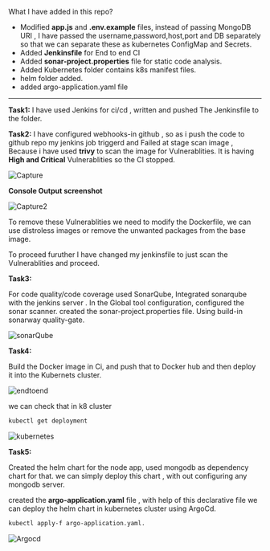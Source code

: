What I have added in this repo?
- Modified **app.js** and **.env.example** files, instead of passing MongoDB URI , 
  I have passed the username,password,host,port and DB separately so that we can separate these as kubernetes ConfigMap and Secrets.
- Added **Jenkinsfile** for End to end CI
- Added **sonar-project.properties** file for static code analysis.
- Added Kubernetes folder contains k8s manifest files.
- helm folder added.
- added argo-application.yaml file
---------------------------------------------------------------------------------------------


**Task1:**
I have used Jenkins for ci/cd , written and pushed The Jenkinsfile to the folder.


**Task2:**
I have configured webhooks-in github , so as i push the code to github repo my jenkins job triggerd and Failed at stage
scan image , Because i have used **trivy** to scan the image for Vulnerablities.
It is having **High and Critical** Vulnerablities so the CI stopped.



![Capture](https://user-images.githubusercontent.com/50741807/227479828-54f5b6bd-1958-45fe-8fd1-926e7c01d5c8.PNG)



**Console Output screenshot**



![Capture2](https://user-images.githubusercontent.com/50741807/227488676-7824bcfc-a49d-4aa3-91fa-dd84fd3fa239.PNG)


To remove these Vulnerablities we need to modify the Dockerfile, we can use distroless images or remove the unwanted packages from the base image.

To proceed furuther I have changed my jenkinsfile to just scan the Vulnerablities and proceed.



**Task3:**

For code quality/code coverage used SonarQube, Integrated sonarqube with the jenkins server .
In the Global tool configuration, configured the sonar scanner.
created the sonar-project.properties file.
Using build-in sonarway quality-gate.

![sonarQube](https://user-images.githubusercontent.com/50741807/227491758-ff567e32-d65d-45de-9e81-6deef27a463c.PNG)



**Task4:**

Build the Docker image in Ci, and push that to Docker hub and then deploy it into the Kubernets cluster.


![endtoend](https://user-images.githubusercontent.com/50741807/227494418-96f82af9-778d-428e-85a1-0f4780b1f263.PNG)



we can check that in k8 cluster

```bash
kubectl get deployment
```

![kubernetes](https://user-images.githubusercontent.com/50741807/227495259-187b279e-bd07-4e95-b7ca-9c09fddafcfb.PNG)



**Task5:**

Created the helm chart for the node app, used mongodb as dependency chart for that.
we can simply deploy this chart , with out configuring any mongodb server.

created the **argo-application.yaml** file , with help of this declarative file we can deploy the helm chart in kubernetes cluster using ArgoCd.

```bash
kubectl apply-f argo-application.yaml.

```

![Argocd](https://user-images.githubusercontent.com/50741807/227512750-a2fb42a8-b9fb-4a78-a022-64e09b1c4b46.PNG)



